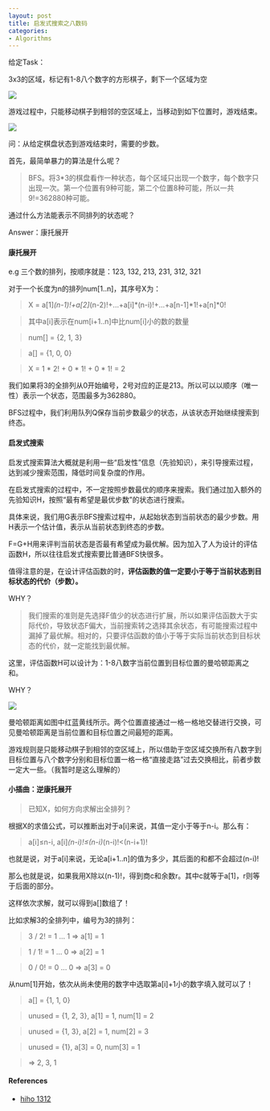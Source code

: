 ```yaml
---
layout: post
title: 启发式搜索之八数码
categories:
- Algorithms
---
```


给定Task：

3x3的区域，标记有1-8八个数字的方形棋子，剩下一个区域为空

![](http://oiqcl4y9s.bkt.clouddn.com/start-status.png)

游戏过程中，只能移动棋子到相邻的空区域上，当移动到如下位置时，游戏结束。

![](http://oiqcl4y9s.bkt.clouddn.com/end-status.png)

问：从给定棋盘状态到游戏结束时，需要的步数。

首先，最简单暴力的算法是什么呢？

> BFS。将3*3的棋盘看作一种状态，每个区域只出现一个数字，每个数字只出现一次。第一个位置有9种可能，第二个位置8种可能，所以一共9!=362880种可能。

通过什么方法能表示不同排列的状态呢？

Answer：康托展开

#### 康托展开

e.g 三个数的排列，按顺序就是：123, 132, 213, 231, 312, 321

对于一个长度为n的排列num[1..n]，其序号X为：

> X = a[1]*(n-1)!+a[2]*(n-2)!+...+a[i]*(n-i)!+...+a[n-1]*1!+a[n]*0!

> 其中a[i]表示在num[i+1..n]中比num[i]小的数的数量

> num[] = {2, 1, 3}

> a[] = {1, 0, 0}

> X = 1 * 2! + 0 * 1! + 0 * 1! = 2

我们如果将3的全排列从0开始编号，2号对应的正是213。所以可以以顺序（唯一性）表示一个状态，范围最多为362880。

BFS过程中，我们利用队列Q保存当前步数最少的状态，从该状态开始继续搜索到终态。

#### 启发式搜索

启发式搜索算法大概就是利用一些“启发性”信息（先验知识），来引导搜索过程，达到减少搜索范围，降低时间复杂度的作用。

在启发式搜索的过程中，不一定按照步数最优的顺序来搜索。我们通过加入额外的先验知识H，按照“最有希望是最优步数”的状态进行搜索。

具体来说，我们用G表示BFS搜索过程中，从起始状态到当前状态的最少步数。用H表示一个估计值，表示从当前状态到终态的步数。

F=G+H用来评判当前状态是否最有希望成为最优解。因为加入了人为设计的评估函数H，所以往往启发式搜索要比普通BFS快很多。

值得注意的是，在设计评估函数的时，**评估函数的值一定要小于等于当前状态到目标状态的代价（步数）。**

WHY？

> 我们搜索的准则是先选择F值少的状态进行扩展，所以如果评估函数大于实际代价，导致状态F偏大，当前搜索转之选择其余状态，有可能搜索过程中漏掉了最优解。相对的，只要评估函数的值小于等于实际当前状态到目标状态的代价，就一定能找到最优解。

这里，评估函数H可以设计为：1-8八数字当前位置到目标位置的曼哈顿距离之和。

WHY？

![](http://b.hiphotos.baidu.com/baike/s%3D220/sign=3643f5d17d1ed21b7dc929e79d6fddae/8326cffc1e178a8208d61b83f603738da977e82f.jpg)

曼哈顿距离如图中红蓝黄线所示。两个位置直接通过一格一格地交替进行交换，可见曼哈顿距离是当前位置和目标位置之间最短的距离。

游戏规则是只能移动棋子到相邻的空区域上，所以借助于空区域交换所有八数字到目标位置与八个数字分别和目标位置一格一格“直接走路”过去交换相比，前者步数一定大一些。（我暂时是这么理解的）

#### 小插曲：逆康托展开

> 已知X，如何方向求解出全排列？

根据X的求值公式，可以推断出对于a[i]来说，其值一定小于等于n-i。那么有：

> a[i]≤n-i, a[i]*(n-i)!≤(n-i)*(n-i)!<(n-i+1)!

也就是说，对于a[i]来说，无论a[i+1..n]的值为多少，其后面的和都不会超过(n-i)!

那么也就是说，如果我用X除以(n-1)!，得到商c和余数r。其中c就等于a[1]，r则等于后面的部分。

这样依次求解，就可以得到a[]数组了！

比如求解3的全排列中，编号为3的排列：

> 3 / 2! = 1 ... 1 => a[1] = 1

> 1 / 1! = 1 ... 0 => a[2] = 1

> 0 / 0! = 0 ... 0 => a[3] = 0

从num[1]开始，依次从尚未使用的数字中选取第a[i]+1小的数字填入就可以了！

> a[] = {1, 1, 0}

> unused = {1, 2, 3}, a[1] = 1, num[1] = 2

> unused = {1, 3}, a[2] = 1, num[2] = 3

> unused = {1}, a[3] = 0, num[3] = 1

> => 2, 3, 1

#### References

- [hiho 1312](http://hihocoder.com/problemset/problem/1312)